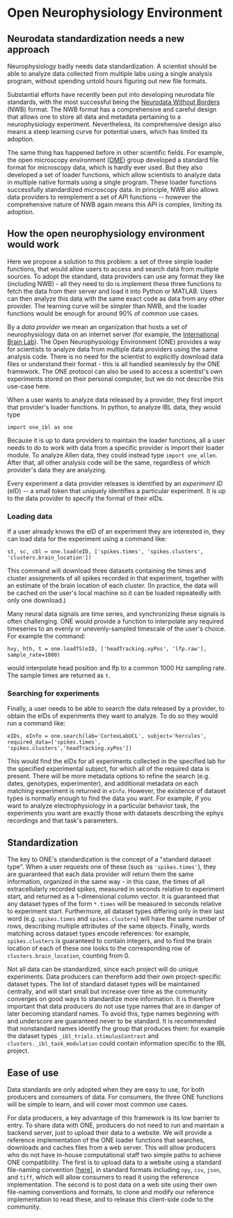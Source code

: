 # Open Neurophysiology Environment

## Neurodata standardization needs a new approach
Neurophysiology badly needs data standardization. A scientist should be able to analyze data collected from multiple labs using a single analysis program, without spending untold hours figuring out new file formats.

Substantial efforts have recently been put into developing neurodata file standards, with the most successful being the [Neurodata Without Borders](https://www.nwb.org/) (NWB) format. The NWB format has a comprehensive and careful design that allows one to store all data and metadata pertaining to a neurophysiology experiment. Nevertheless, its comprehensive design also means a steep learning curve for potential users, which has limited its adoption.

The same thing has happened before in other scientific fields. For example, the open microscopy environment ([OME](https://www.openmicroscopy.org/)) group developed a standard file format for microscopy data, which is hardly ever used. But they also developed a set of loader functions, which allow scientists to analyze data in multiple native formats using a single program. These loader functions successfully standardized microscopy data. In principle, NWB also allows data providers to reimplement a set of API functions -- however the comprehensive nature of NWB again means this API is complex, limiting its adoption.

## How the open neurophysiology environment would work

Here we propose a solution to this problem: a set of three simple loader functions, that would allow users to access and search data from multiple sources. To adopt the standard, data providers can use any format they like (including NWB) - all they need to do is implement these three functions to fetch the data from their server and load it into Python or MATLAB. Users can then analyze this data with the same exact code as data from any other provider. The learning curve will be simpler than NWB, and the loader functions would be enough for around 90% of common use cases.

By a *data provider* we mean an organization that hosts a set of neurophysiology data on an internet server (for example, the [International Brain Lab](https://www.internationalbrainlab.com/)). The Open Neurophysiology Environment (ONE) provides a way for scientists to analyze data from multiple data providers using the same analysis code. There is no need for the scientist to explicitly download data files or understand their format - this is all handled seamlessly by the ONE framework. The ONE protocol can also be used to access a scientist's own experiments stored on their personal computer, but we do not describe this use-case here.

When a user wants to analyze data released by a provider, they first import that provider's loader functions. In python, to analyze IBL data, they would type
```
import one_ibl as one
```
Because it is up to data providers to maintain the loader functions, all a user needs to do to work with data from a specific provider is import their loader module. To analyze Allen data, they could instead type `import one_allen`. After that, all other analysis code will be the same, regardless of which provider's data they are analyzing.

Every experiment a data provider releases is identified by an *experiment ID* (eID) -- a small token that uniquely identifies a particular experiment. It is up to the data provider to specify the format of their eIDs. 

### Loading data

If a user already knows the eID of an experiment they are interested in, they can load data for the experiment using a command like:
```
st, sc, cbl = one.load(eID, ['spikes.times', 'spikes.clusters', 'clusters.brain_location'])
```
This command will download three datasets containing the times and cluster assignments of all spikes recorded in that experiment, together with an estimate of the brain location of each cluster. (In practice, the data will be cached on the user's local machine so it can be loaded repeatedly with only one download.)

Many neural data signals are time series, and synchronizing these signals is often challenging. ONE would provide a function to interpolate any required timeseries to an evenly or unevenly-sampled timescale of the user's choice. For example the command:
```
hxy, hth, t = one.loadTS(eID, ['headTracking.xyPos', 'lfp.raw'], sample_rate=1000)
```
would interpolate head position and lfp to a common 1000 Hz sampling rate. The sample times are returned as `t`.

### Searching for experiments
Finally, a user needs to be able to search the data released by a provider, to obtain the eIDs of experiments they want to analyze. To do so they would run a command like:
```
eIDs, eInfo = one.search(lab='CortexLabUCL', subject='hercules', required_data=['spikes.times', 'spikes.clusters','headTracking.xyPos'])
```
This would find the eIDs for all experiments collected in the specified lab for the specified experimental subject, for which all of the required data is present. There will be more metadata options to refine the search (e.g. dates, genotypes, experimenter), and additional metadata on each matching experiment is returned in `eInfo`. However, the existence of dataset types is normally enough to find the data you want. For example, if you want to analyze electrophysiology in a particular behavior task, the experiments you want are exactly those with datasets describing the ephys recordings and that task's parameters.

## Standardization

The key to ONE's standardization is the concept of a "standard dataset type". When a user requests one of these (such as `'spikes.times'`), they are guaranteed that each data provider will return them the same information, organized in the same way - in this case, the times of all extracellularly recorded spikes, measured in seconds relative to experiment start, and returned as a 1-dimensional column vector. It is guaranteed that any dataset types of the form `*.times` will be measured in seconds relative to experiment start. Furthermore, all dataset types differing only in their last word (e.g. `spikes.times` and `spikes.clusters`) will have the same number of rows, describing multiple attributes of the same objects. Finally, words matching across dataset types encode references: for example, `spikes.clusters` is guaranteed to contain integers, and to find the brain location of each of these one looks to the corresponding row of `clusters.brain_location`, counting from 0.

Not all data can be standardized, since each project will do unique experiments. Data producers can thereform add their own project-specific dataset types. The list of standard dataset types will be maintained centrally, and will start small but increase over time as the community converges on good ways to standardize more information. It is therefore important that data producers do not use type names that are in danger of later becoming standard names. To avoid this, type names beginning with and underscore are guaranteed never to be standard. It is recommended that nonstandard names identify the group that produces them: for example the dataset types `_ibl_trials.stimulusContrast` and `clusters._ibl_task_modulation` could contain information specific to the IBL project.

## Ease of use

Data standards are only adopted when they are easy to use, for both producers and consumers of data. For consumers, the three ONE functions will be simple to learn, and will cover most common use cases.

For data producers, a key advantage of this framework is its low barrier to entry. To share data with ONE, producers do not need to run and maintain a backend server, just to upload their data to a website. We will provide a reference implementation of the ONE loader functions that searches, downloads and caches files from a web server. This will allow producers who do not have in-house computational staff two simple paths to achieve ONE compatibility. The first is to upload data to a website using a standard file-naming convention [[here](https://github.com/cortex-lab/ALF)], in standard formats including `npy`, `csv`, `json`, and `tiff`, which will allow consumers to read it using the reference implementation. The second is to post data on a web site using their own file-naming conventions and formats, to clone and modify our reference implementation to read these, and to release this client-side code to the community.
